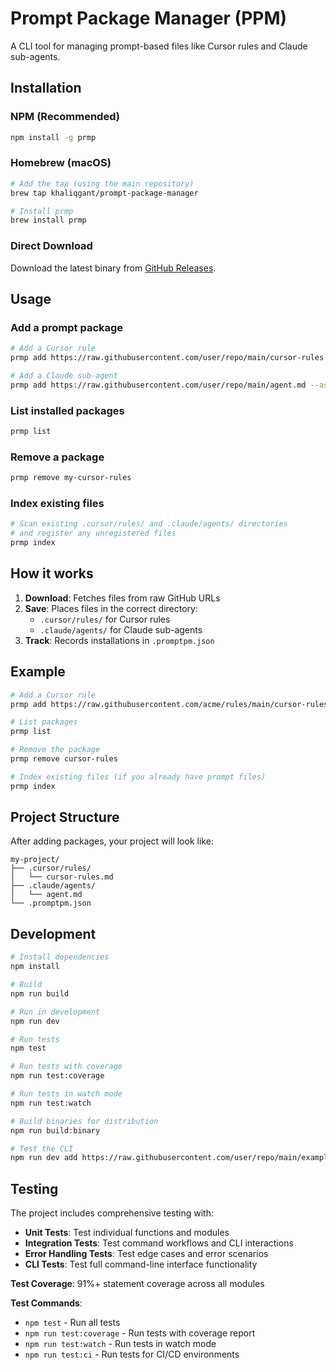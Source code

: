 # Prompt Package Manager (PPM)

A CLI tool for managing prompt-based files like Cursor rules and Claude sub-agents.

## Installation

### NPM (Recommended)
```bash
npm install -g prmp
```

### Homebrew (macOS)
```bash
# Add the tap (using the main repository)
brew tap khaliqgant/prompt-package-manager

# Install prmp
brew install prmp
```

### Direct Download
Download the latest binary from [GitHub Releases](https://github.com/khaliqgant/prompt-package-manager/releases).

## Usage

### Add a prompt package

```bash
# Add a Cursor rule
prmp add https://raw.githubusercontent.com/user/repo/main/cursor-rules.md --as cursor

# Add a Claude sub-agent
prmp add https://raw.githubusercontent.com/user/repo/main/agent.md --as claude
```

### List installed packages

```bash
prmp list
```

### Remove a package

```bash
prmp remove my-cursor-rules
```

### Index existing files

```bash
# Scan existing .cursor/rules/ and .claude/agents/ directories
# and register any unregistered files
prmp index
```

## How it works

1. **Download**: Fetches files from raw GitHub URLs
2. **Save**: Places files in the correct directory:
   - `.cursor/rules/` for Cursor rules
   - `.claude/agents/` for Claude sub-agents
3. **Track**: Records installations in `.promptpm.json`

## Example

```bash
# Add a Cursor rule
prmp add https://raw.githubusercontent.com/acme/rules/main/cursor-rules.md --as cursor

# List packages
prmp list

# Remove the package
prmp remove cursor-rules

# Index existing files (if you already have prompt files)
prmp index
```

## Project Structure

After adding packages, your project will look like:

```
my-project/
├── .cursor/rules/
│   └── cursor-rules.md
├── .claude/agents/
│   └── agent.md
└── .promptpm.json
```

## Development

```bash
# Install dependencies
npm install

# Build
npm run build

# Run in development
npm run dev

# Run tests
npm test

# Run tests with coverage
npm run test:coverage

# Run tests in watch mode
npm run test:watch

# Build binaries for distribution
npm run build:binary

# Test the CLI
npm run dev add https://raw.githubusercontent.com/user/repo/main/example.md --as cursor
```

## Testing

The project includes comprehensive testing with:

- **Unit Tests**: Test individual functions and modules
- **Integration Tests**: Test command workflows and CLI interactions
- **Error Handling Tests**: Test edge cases and error scenarios
- **CLI Tests**: Test full command-line interface functionality

**Test Coverage**: 91%+ statement coverage across all modules

**Test Commands**:
- `npm test` - Run all tests
- `npm run test:coverage` - Run tests with coverage report
- `npm run test:watch` - Run tests in watch mode
- `npm run test:ci` - Run tests for CI/CD environments
